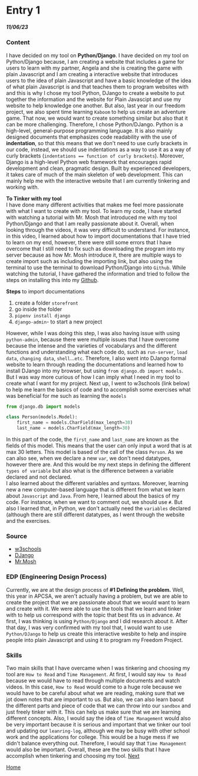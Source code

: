# Entry 1
##### 11/06/23

### Content
I have decided on my tool on **Python/Django**. I have decided on my tool on Python/Django because, I am creating a website that includes a game for users to learn with my partner, Angela and she is creating the game with plain Javascript and I am creating a interactive website that introduces users to the idea of plain Javascript and have a basic knowledge of the idea of what plain Javascript is and that teaches them to program websites with and this is why I chose my tool Python, DJango to create a website to put together the information and the website for Plain Javascipt and use my website to help knowledge one another. But also, last year in our freedom project, we also spent time learning `Kaboom` to help us create an adventure game. That now, we would want to create something similar but also that it can be more challenging. Therefore, I chose Python/DJango. Python is a high-level, general-purpose programming language. It is also mainly designed documents that emphasizes code readability with the use of **indentation**, so that this means that we don't need to use curly brackets in our code, instead, we should use indentations as a way to use it as a way of curly brackets (`indentations == function of curly brackets`). Moreover, Django is a high-level Python web framework that encourages rapid development and clean, pragmatic design. Built by experienced developers, it takes care of much of the main skeleton of web development. This can mainly help me with the interactive website that I am currently tinkering and working with.<br>

**To Tinker with my tool**<br>
I have done many different activities that makes me feel more passionate with what I want to create with my tool. To learn my code, I have started with watching a tutorial with Mr. Mosh that introduced me with my tool Python/Django and that I am really passionate about it. Overall, when looking through the videos, it was very difficult to understand. For instance, in this video, I learned about how to import documentations that I have tried to learn on my end, however, there were still some errors that I have overcome that I still need to fix such as downloading the program into my server because as how Mr. Mosh introduce it, there are multiple ways to create import such as including the importing link, but also using the terminal to use the terminal to download Python/Django into `Github`. While watching the tutorial, I have gathered the information and tried to follow the steps on installing this into my [Github](github.com). 

**Steps** to import documentations<br>
 1) create a folder `storefront`<br>
 2) go inside the folder<br>
 3) `pipenv install django`<br>
 4) `django-admin`- to start a new project<br>

However, while I was doing this step, I was also having issue with using `python-admin`, because there were multiple issues that I have overcome because the intense and the varieties of vocabularys and the different functions and understanding what each code do, such as `run-server`, `load data`, `changing data`, `shell`...`etc`. Therefore, I also went into DJango formal website to learn through reading the documentations and learned how to install DJango into my browser, but using `from django.db import models`. But I was way more curious of how I can imply what I need in my tool to create what I want for my project. Next up, I went to w3schools (link below) to help me learn the basics of code and to accomplish some exercises what was beneficial for me such as learning the `models`
```python
from django.db import models

class Person(models.Model):
    first_name = models.CharField(max_length=30)
    last_name = models.CharField(max_length=30)
```
In this part of the code, the `first_name` and `last_name` are known as the fields of this model. This means that the user can only input a word that is at max 30 letters. This model is based of the call of the class `Person`. As we can also see, when we declare a new `var`, we don't need datatypes, however there are. And this would be my next steps in defining the different `types of variable` but also what is the difference between a variable declared and not declared.<br>
I also learned about the different variables and syntaxs. Moreover, learning new a new computer-based language that is different from what we learn about `Javascript` and `Java`. From here, I learned about the basics of my code. For instance, when we want to comment out, we should use `#`. But also I learned that, in Python, we don't actually need the `variables` declared (although there are still different datatypes, as I went through the website and the exercises.

### Source
 * [w3schools](https://www.w3schools.com/python/exercise.asp?filename=exercise_syntax1)
 * [DJango](https://www.djangoproject.com/)
 * [Mr.Mosh](https://www.youtube.com/watch?v=rHux0gMZ3Eg&t=2091s)

### EDP (Engineering Design Process)
Currently, we are at the design process of **#1 Defining the problem.** Well, this year in APCSA, we aren't actually having a problem, but we are able to create the project that we are passionate about that we would want to learn and create with it. We were able to use the tools that we learn and tinker with to help us correspond with the topic that best fits us in advance. At first, I was thinking is using `Python/Django` and I did research about it. After that day, I was very confirmed with my tool that, I would want to use `Python/DJango` to help us create this interactive wesbite to help and inspire people into plain Javascript and using it to program my Freedom Project.

### Skills 
Two main skills that I have overcame when I was tinkering and choosing my tool are `How to Read` and `Time Management`. At first, I would say `How to Read` because we would have to read through multiple documents and watch videos. In this case, `How to Read` would come to a huge role because we would have to be careful about what we are reading, making sure that we jot down notes that are important to us. But also, we can also learn baout the different parts and piece of code that we can throw into our `sandbox` and just freely tinker with it. This can help us make sure that we are learning different concepts. Also, I would say the idea of `Time Management` would also be very important because it is serious and important that we tinker our tool and updating our `leanring-log`, although we may be busy with other school work and the applications for college. This would be a huge mess if we didn't balance everything out. Therefore, I would say that `Time Management` would also be important. Overall, these are the two skills that I have accomplish when tinkering and choosing my tool.
[Next](entry02.md)

[Home](../README.md)